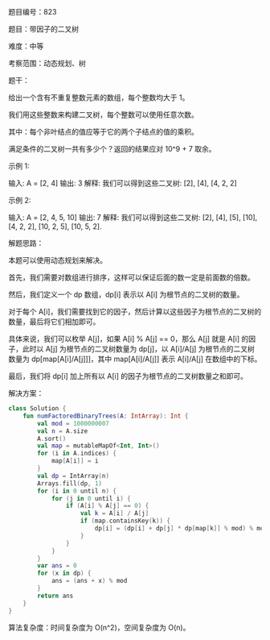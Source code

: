 题目编号：823

题目：带因子的二叉树

难度：中等

考察范围：动态规划、树

题干：

给出一个含有不重复整数元素的数组，每个整数均大于 1。

我们用这些整数来构建二叉树，每个整数可以使用任意次数。

其中：每个非叶结点的值应等于它的两个子结点的值的乘积。

满足条件的二叉树一共有多少个？返回的结果应对 10^9 + 7 取余。

示例 1:

输入: A = [2, 4]
输出: 3
解释: 我们可以得到这些二叉树: [2], [4], [4, 2, 2]

示例 2:

输入: A = [2, 4, 5, 10]
输出: 7
解释: 我们可以得到这些二叉树: [2], [4], [5], [10], [4, 2, 2], [10, 2, 5], [10, 5, 2].

解题思路：

本题可以使用动态规划来解决。

首先，我们需要对数组进行排序，这样可以保证后面的数一定是前面数的倍数。

然后，我们定义一个 dp 数组，dp[i] 表示以 A[i] 为根节点的二叉树的数量。

对于每个 A[i]，我们需要找到它的因子，然后计算以这些因子为根节点的二叉树的数量，最后将它们相加即可。

具体来说，我们可以枚举 A[j]，如果 A[i] % A[j] == 0，那么 A[j] 就是 A[i] 的因子，此时以 A[j] 为根节点的二叉树数量为 dp[j]，以 A[i]/A[j] 为根节点的二叉树数量为 dp[map[A[i]/A[j]]]，其中 map[A[i]/A[j]] 表示 A[i]/A[j] 在数组中的下标。

最后，我们将 dp[i] 加上所有以 A[i] 的因子为根节点的二叉树数量之和即可。

解决方案：

```kotlin
class Solution {
    fun numFactoredBinaryTrees(A: IntArray): Int {
        val mod = 1000000007
        val n = A.size
        A.sort()
        val map = mutableMapOf<Int, Int>()
        for (i in A.indices) {
            map[A[i]] = i
        }
        val dp = IntArray(n)
        Arrays.fill(dp, 1)
        for (i in 0 until n) {
            for (j in 0 until i) {
                if (A[i] % A[j] == 0) {
                    val k = A[i] / A[j]
                    if (map.containsKey(k)) {
                        dp[i] = (dp[i] + dp[j] * dp[map[k]] % mod) % mod
                    }
                }
            }
        }
        var ans = 0
        for (x in dp) {
            ans = (ans + x) % mod
        }
        return ans
    }
}
```

算法复杂度：时间复杂度为 O(n^2)，空间复杂度为 O(n)。